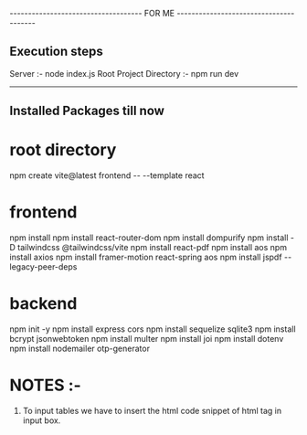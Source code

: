 ------------------------------------ FOR ME ---------------------------------------

## Execution steps
Server :- node index.js
Root Project Directory :- npm run dev

-------------------------------------
## Installed Packages till now

# root directory
npm create vite@latest frontend -- --template react

# frontend
npm install
npm install react-router-dom
npm install dompurify
npm install -D tailwindcss @tailwindcss/vite
npm install react-pdf
npm install aos
npm install axios
npm install framer-motion react-spring aos
npm install jspdf --legacy-peer-deps

# backend
npm init -y
npm install express cors
npm install sequelize sqlite3
npm install bcrypt jsonwebtoken
npm install multer
npm install joi
npm install dotenv
npm install nodemailer otp-generator

# NOTES :-
1) To input tables we have to insert the html code snippet of html tag in input box.